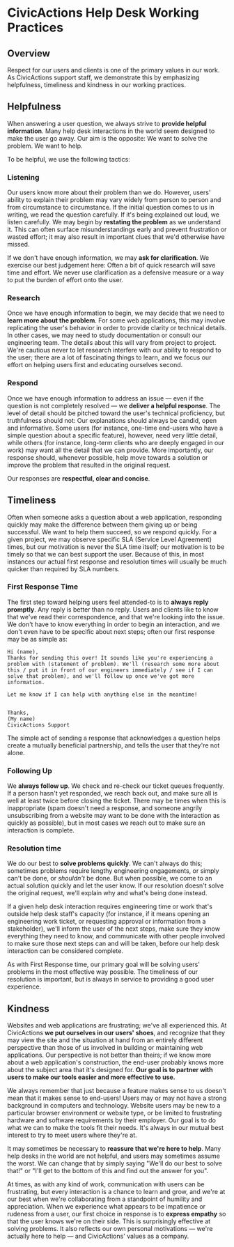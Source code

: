 # CivicActions Help Desk Working Practices

## Overview

Respect for our users and clients is one of the primary values in our work. As CivicActions support staff, we demonstrate this by emphasizing helpfulness, timeliness and kindness in our working practices.

## Helpfulness

When answering a user question, we always strive to **provide helpful information**. Many help desk interactions in the world seem designed to make the user go away. Our aim is the opposite: We want to solve the problem. We want to help.

To be helpful, we use the following tactics:

### Listening

Our users know more about their problem than we do. However, users' ability to explain their problem may vary widely from person to person and from circumstance to circumstance. If the initial question comes to us in writing, we read the question carefully. If it's being explained out loud, we listen carefully. We may begin by **restating the problem** as we understand it. This can often surface misunderstandings early and prevent frustration or wasted effort; it may also result in important clues that we'd otherwise have missed.

If we don't have enough information, we may **ask for clarification**. We exercise our best judgement here: Often a bit of quick research will save time and effort. We never use clarification as a defensive measure or a way to put the burden of effort onto the user.

### Research

Once we have enough information to begin, we may decide that we need to **learn more about the problem**. For some web applications, this may involve replicating the user's behavior in order to provide clarity or technical details. In other cases, we may need to study documentation or consult our engineering team. The details about this will vary from project to project. We're cautious never to let research interfere with our ability to respond to the user; there are a lot of fascinating things to learn, and we focus our effort on helping users first and educating ourselves second.

### Respond

Once we have enough information to address an issue — even if the question is not completely resolved — we **deliver a helpful response**. The level of detail should be pitched toward the user's technical proficiency, but truthfulness should not: Our explanations should always be candid, open and informative. Some users (for instance, one-time end-users who have a simple question about a specific feature), however, need very little detail, while others (for instance, long-term clients who are deeply engaged in our work) may want all the detail that we can provide. More importantly, our response should, whenever possible, help move towards a solution or improve the problem that resulted in the original request.

Our responses are **respectful, clear and concise**.

## Timeliness

Often when someone asks a question about a web application, responding quickly may make the difference between them giving up or being successful. We want to help them succeed, so we respond quickly. For a given project, we may observe specific SLA (Service Level Agreement) times, but our motivation is never the SLA time itself; our motivation is to be timely so that we can best support the user. Because of this, in most instances our actual first response and resolution times will usually be much quicker than required by SLA numbers.

### First Response Time

The first step toward helping users feel attended-to is to **always reply promptly**. Any reply is better than no reply. Users and clients like to know that we've read their correspondence, and that we're looking into the issue. We don't have to know everything in order to begin an interaction, and we don't even have to be specific about next steps; often our first response may be as simple as:

```
Hi (name),
Thanks for sending this over! It sounds like you're experiencing a problem with (statement of problem). We'll (research some more about this / put it in front of our engineers immediately / see if I can solve that problem), and we'll follow up once we've got more information.

Let me know if I can help with anything else in the meantime!


Thanks,
(My name)
CivicActions Support
```

The simple act of sending a response that acknowledges a question helps create a mutually beneficial partnership, and tells the user that they're not alone.

### Following Up

We **always follow up**. We check and re-check our ticket queues frequently. If a person hasn't yet responded, we reach back out, and make sure all is well at least twice before closing the ticket. There may be times when this is inappropriate (spam doesn't need a response, and someone angrily unsubscribing from a website may want to be done with the interaction as quickly as possible), but in most cases we reach out to make sure an interaction is complete.

### Resolution time

We do our best to **solve problems quickly**. We can't always do this; sometimes problems require lengthy engineering engagements, or simply can't be done, or *shouldn't* be done. But when possible, we come to an actual solution quickly and let the user know. If our resolution doesn't solve the original request, we'll explain why and what's being done instead.

If a given help desk interaction requires engineering time or work that's outside help desk staff's capacity (for instance, if it means opening an engineering work ticket, or requesting approval or information from a stakeholder), we'll inform the user of the next steps, make sure they know everything they need to know, and communicate with other people involved to make sure those next steps can and will be taken, before our help desk interaction can be considered complete.

As with First Response time, our primary goal will be solving users' problems in the most effective way possible. The timeliness of our resolution is important, but is always in service to providing a good user experience.

## Kindness

Websites and web applications are frustrating; we've all experienced this. At CivicActions **we put ourselves in our users' shoes**, and recognize that they may view the site and the situation at hand from an entirely different perspective than those of us involved in building or maintaining web applications. Our perspective is not better than theirs; if we know more about a web application's construction, the end-user probably knows more about the subject area that it's designed for. **Our goal is to partner with users to make our tools easier and more effective to use.**

We always remember that just because a feature makes sense to us doesn't mean that it makes sense to end-users! Users may or may not have a strong background in computers and technology. Website users may be new to a particular browser environment or website type, or be limited to frustrating hardware and software requirements by their employer. Our goal is to do what we can to make the tools fit their needs. It's always in our mutual best interest to try to meet users where they're at.

It may sometimes be necessary to **reassure that we're here to help**. Many help desks in the world are not helpful, and users may sometimes assume the worst. We can change that by simply saying "We'll do our best to solve that!" or "I'll get to the bottom of this and find out the answer for you".

At times, as with any kind of work, communication with users can be frustrating, but every interaction is a chance to learn and grow, and we're at our best when we're collaborating from a standpoint of humility and appreciation. When we experience what appears to be impatience or rudeness from a user, our first choice in response is to **express empathy** so that the user knows we're on their side. This is surprisingly effective at solving problems. It also reflects our own personal motivations — we're actually here to help — and CivicActions' values as a company.
